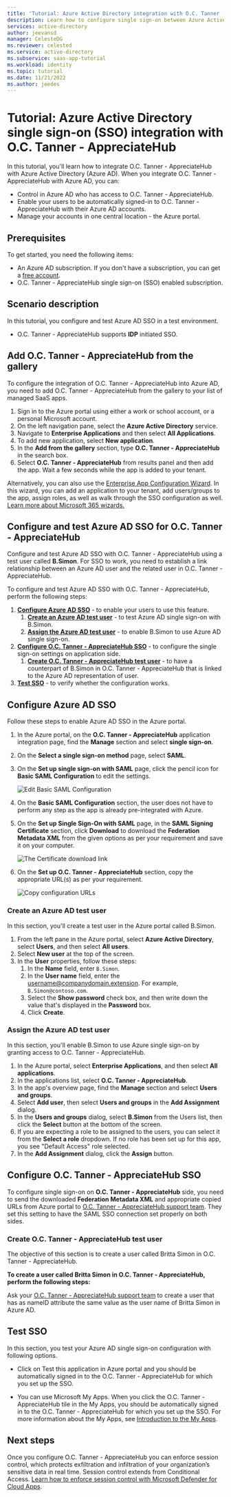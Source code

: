 ```yaml
---
title: 'Tutorial: Azure Active Directory integration with O.C. Tanner - AppreciateHub'
description: Learn how to configure single sign-on between Azure Active Directory and O.C. Tanner - AppreciateHub.
services: active-directory
author: jeevansd
manager: CelesteDG
ms.reviewer: celested
ms.service: active-directory
ms.subservice: saas-app-tutorial
ms.workload: identity
ms.topic: tutorial
ms.date: 11/21/2022
ms.author: jeedes
---
```

# Tutorial: Azure Active Directory single sign-on (SSO) integration with O.C. Tanner - AppreciateHub

In this tutorial, you'll learn how to integrate O.C. Tanner - AppreciateHub with Azure Active Directory (Azure AD). When you integrate O.C. Tanner - AppreciateHub with Azure AD, you can:

* Control in Azure AD who has access to O.C. Tanner - AppreciateHub.
* Enable your users to be automatically signed-in to O.C. Tanner - AppreciateHub with their Azure AD accounts.
* Manage your accounts in one central location - the Azure portal.

## Prerequisites

To get started, you need the following items:

* An Azure AD subscription. If you don't have a subscription, you can get a [free account](https://azure.microsoft.com/free/).
* O.C. Tanner - AppreciateHub single sign-on (SSO) enabled subscription.

## Scenario description

In this tutorial, you configure and test Azure AD SSO in a test environment.

* O.C. Tanner - AppreciateHub supports **IDP** initiated SSO.

## Add O.C. Tanner - AppreciateHub from the gallery

To configure the integration of O.C. Tanner - AppreciateHub into Azure AD, you need to add O.C. Tanner - AppreciateHub from the gallery to your list of managed SaaS apps.

1. Sign in to the Azure portal using either a work or school account, or a personal Microsoft account.
1. On the left navigation pane, select the **Azure Active Directory** service.
1. Navigate to **Enterprise Applications** and then select **All Applications**.
1. To add new application, select **New application**.
1. In the **Add from the gallery** section, type **O.C. Tanner - AppreciateHub** in the search box.
1. Select **O.C. Tanner - AppreciateHub** from results panel and then add the app. Wait a few seconds while the app is added to your tenant.

 Alternatively, you can also use the [Enterprise App Configuration Wizard](https://portal.office.com/AdminPortal/home?Q=Docs#/azureadappintegration). In this wizard, you can add an application to your tenant, add users/groups to the app, assign roles, as well as walk through the SSO configuration as well. [Learn more about Microsoft 365 wizards.](/microsoft-365/admin/misc/azure-ad-setup-guides)

## Configure and test Azure AD SSO for O.C. Tanner - AppreciateHub

Configure and test Azure AD SSO with O.C. Tanner - AppreciateHub using a test user called **B.Simon**. For SSO to work, you need to establish a link relationship between an Azure AD user and the related user in O.C. Tanner - AppreciateHub.

To configure and test Azure AD SSO with O.C. Tanner - AppreciateHub, perform the following steps:

1. **[Configure Azure AD SSO](#configure-azure-ad-sso)** - to enable your users to use this feature.
    1. **[Create an Azure AD test user](#create-an-azure-ad-test-user)** - to test Azure AD single sign-on with B.Simon.
    1. **[Assign the Azure AD test user](#assign-the-azure-ad-test-user)** - to enable B.Simon to use Azure AD single sign-on.
1. **[Configure O.C. Tanner - AppreciateHub SSO](#configure-oc-tanner---appreciatehub-sso)** - to configure the single sign-on settings on application side.
    1. **[Create O.C. Tanner - AppreciateHub test user](#create-oc-tanner---appreciatehub-test-user)** - to have a counterpart of B.Simon in O.C. Tanner - AppreciateHub that is linked to the Azure AD representation of user.
1. **[Test SSO](#test-sso)** - to verify whether the configuration works.

## Configure Azure AD SSO

Follow these steps to enable Azure AD SSO in the Azure portal.

1. In the Azure portal, on the **O.C. Tanner - AppreciateHub** application integration page, find the **Manage** section and select **single sign-on**.
1. On the **Select a single sign-on method** page, select **SAML**.
1. On the **Set up single sign-on with SAML** page, click the pencil icon for **Basic SAML Configuration** to edit the settings.

   ![Edit Basic SAML Configuration](common/edit-urls.png)

1. On the **Basic SAML Configuration** section, the user does not have to perform any step as the app is already pre-integrated with Azure.

1. On the **Set up Single Sign-On with SAML** page, in the **SAML Signing Certificate** section, click **Download** to download the **Federation Metadata XML** from the given options as per your requirement and save it on your computer.

	![The Certificate download link](common/metadataxml.png)

1. On the **Set up O.C. Tanner - AppreciateHub** section, copy the appropriate URL(s) as per your requirement.

	![Copy configuration URLs](common/copy-configuration-urls.png)

### Create an Azure AD test user

In this section, you'll create a test user in the Azure portal called B.Simon.

1. From the left pane in the Azure portal, select **Azure Active Directory**, select **Users**, and then select **All users**.
1. Select **New user** at the top of the screen.
1. In the **User** properties, follow these steps:
   1. In the **Name** field, enter `B.Simon`.  
   1. In the **User name** field, enter the username@companydomain.extension. For example, `B.Simon@contoso.com`.
   1. Select the **Show password** check box, and then write down the value that's displayed in the **Password** box.
   1. Click **Create**.

### Assign the Azure AD test user

In this section, you'll enable B.Simon to use Azure single sign-on by granting access to O.C. Tanner - AppreciateHub.

1. In the Azure portal, select **Enterprise Applications**, and then select **All applications**.
1. In the applications list, select **O.C. Tanner - AppreciateHub**.
1. In the app's overview page, find the **Manage** section and select **Users and groups**.
1. Select **Add user**, then select **Users and groups** in the **Add Assignment** dialog.
1. In the **Users and groups** dialog, select **B.Simon** from the Users list, then click the **Select** button at the bottom of the screen.
1. If you are expecting a role to be assigned to the users, you can select it from the **Select a role** dropdown. If no role has been set up for this app, you see "Default Access" role selected.
1. In the **Add Assignment** dialog, click the **Assign** button.

## Configure O.C. Tanner - AppreciateHub SSO

To configure single sign-on on **O.C. Tanner - AppreciateHub** side, you need to send the downloaded **Federation Metadata XML** and appropriate copied URLs from Azure portal to [O.C. Tanner - AppreciateHub support team](mailto:sso@octanner.com). They set this setting to have the SAML SSO connection set properly on both sides.

### Create O.C. Tanner - AppreciateHub test user

The objective of this section is to create a user called Britta Simon in O.C. Tanner - AppreciateHub.

**To create a user called Britta Simon in O.C. Tanner - AppreciateHub, perform the following steps:**

Ask your [O.C. Tanner - AppreciateHub support team](mailto:sso@octanner.com) to create a user that has as nameID attribute the same value as the user name of Britta Simon in Azure AD.

## Test SSO

In this section, you test your Azure AD single sign-on configuration with following options.

* Click on Test this application in Azure portal and you should be automatically signed in to the O.C. Tanner - AppreciateHub for which you set up the SSO.

* You can use Microsoft My Apps. When you click the O.C. Tanner - AppreciateHub tile in the My Apps, you should be automatically signed in to the O.C. Tanner - AppreciateHub for which you set up the SSO. For more information about the My Apps, see [Introduction to the My Apps](https://support.microsoft.com/account-billing/sign-in-and-start-apps-from-the-my-apps-portal-2f3b1bae-0e5a-4a86-a33e-876fbd2a4510).

## Next steps

Once you configure O.C. Tanner - AppreciateHub you can enforce session control, which protects exfiltration and infiltration of your organization’s sensitive data in real time. Session control extends from Conditional Access. [Learn how to enforce session control with Microsoft Defender for Cloud Apps](/cloud-app-security/proxy-deployment-any-app).
